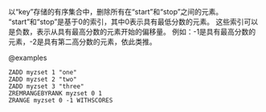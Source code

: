 以“key”存储的有序集合中，删除所有在“start”和“stop”之间的元素。
“start”和“stop”是基于0的索引，其中0表示具有最低分数的元素。
这些索引可以是负数，表示从具有最高分数的元素开始的偏移量。
例如：-1是具有最高分数的元素，-2是具有第二高分数的元素，依此类推。

@examples

```cli
ZADD myzset 1 "one"
ZADD myzset 2 "two"
ZADD myzset 3 "three"
ZREMRANGEBYRANK myzset 0 1
ZRANGE myzset 0 -1 WITHSCORES
```
